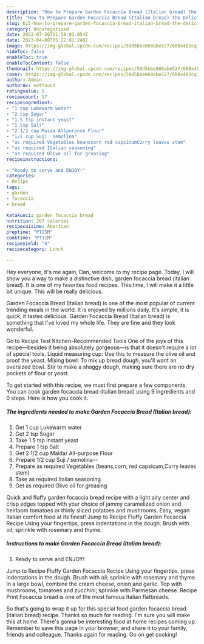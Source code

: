 ```yaml
---
description: "How to Prepare Garden Focaccia Bread (Italian bread) the Delicious"
title: "How to Prepare Garden Focaccia Bread (Italian bread) the Delicious"
slug: 615-how-to-prepare-garden-focaccia-bread-italian-bread-the-delicious
category: Uncategorized
date: 2022-07-26T21:58:03.054Z
date: 2023-04-08T05:22:01.240Z
image: https://img-global.cpcdn.com/recipes/59d5bbe860abe527/680x482cq70/garden-focaccia-bread-italian-bread-recipe-main-photo.jpg
hideToc: false
enableToc: true
enableTocContent: false
thumbnail: https://img-global.cpcdn.com/recipes/59d5bbe860abe527/680x482cq70/garden-focaccia-bread-italian-bread-recipe-main-photo.jpg
cover: https://img-global.cpcdn.com/recipes/59d5bbe860abe527/680x482cq70/garden-focaccia-bread-italian-bread-recipe-main-photo.jpg
author: Admin
authorAv: notfound
ratingvalue: 5
reviewcount: 17
recipeingredient:
- "1 cup Lukewarm water"
- "2 tsp Sugar"
- "1.5 tsp instant yeast"
- "1 tsp Salt"
- "2 1/2 cup Maida Allpurpose Flour"
- "1/2 cup Suji  semolina"
- "as required Vegetables beanscorn red capsicumCurry leaves stem"
- "as required Italian seasoning"
- "as required Olive oil for greasing"
recipeinstructions:

- "Ready to serve and ENJOY!"
categories:
- Recipe
tags:
- garden
- focaccia
- bread

katakunci: garden focaccia bread 
nutrition: 267 calories
recipecuisine: American
preptime: "PT15M"
cooktime: "PT31M"
recipeyield: "4"
recipecategory: Lunch

---
```



Hey everyone, it's me again, Dan, welcome to my recipe page. Today, I will show you a way to make a distinctive dish, garden focaccia bread (italian bread). It is one of my favorites food recipes. This time, I will make it a little bit unique. This will be really delicious.

Garden Focaccia Bread (Italian bread) is one of the most popular of current trending meals in the world. It is enjoyed by millions daily. It's simple, it is quick, it tastes delicious. Garden Focaccia Bread (Italian bread) is something that I've loved my whole life. They are fine and they look wonderful.

Go to Recipe Test Kitchen-Recommended Tools One of the joys of this recipe—besides it being absolutely gorgeous—is that it doesn&#39;t require a lot of special tools. Liquid measuring cup: Use this to measure the olive oil and proof the yeast. Mixing bowl: To mix up bread dough, you&#39;ll want an oversized bowl. Stir to make a shaggy dough, making sure there are no dry pockets of flour or yeast.


To get started with this recipe, we must first prepare a few components. You can cook garden focaccia bread (italian bread) using 9 ingredients and 0 steps. Here is how you cook it.

<!--inarticleads1-->

##### The ingredients needed to make Garden Focaccia Bread (Italian bread):

1. Get 1 cup Lukewarm water
1. Get 2 tsp Sugar
1. Take 1.5 tsp instant yeast
1. Prepare 1 tsp Salt
1. Get 2 1/2 cup Maida/ All-purpose Flour
1. Prepare 1/2 cup Suji / semolina--
1. Prepare as required Vegetables (beans,corn, red capsicum,Curry leaves stem)
1. Take as required Italian seasoning
1. Get as required Olive oil for greasing


Quick and fluffy garden focaccia bread recipe with a light airy center and crisp edges topped with your choice of jammy caramelized onion and heirloom tomatoes or thinly sliced potatoes and mushrooms. Easy, vegan Italian comfort food at its finest! Jump to Recipe Fluffy Garden Focaccia Recipe Using your fingertips, press indentations in the dough. Brush with oil; sprinkle with rosemary and thyme. 

<!--inarticleads2-->

##### Instructions to make Garden Focaccia Bread (Italian bread):


1. Ready to serve and ENJOY!

Jump to Recipe Fluffy Garden Focaccia Recipe Using your fingertips, press indentations in the dough. Brush with oil; sprinkle with rosemary and thyme. In a large bowl, combine the cream cheese, onion and garlic. Top with mushrooms, tomatoes and zucchini; sprinkle with Parmesan cheese. Recipe Print Focaccia bread is one of the most famous Italian flatbreads. 

So that's going to wrap it up for this special food garden focaccia bread (italian bread) recipe. Thanks so much for reading. I'm sure you will make this at home. There's gonna be interesting food at home recipes coming up. Remember to save this page in your browser, and share it to your family, friends and colleague. Thanks again for reading. Go on get cooking!
